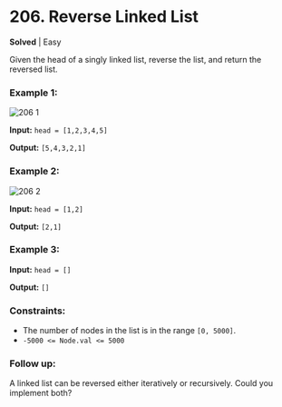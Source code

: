 # 206. Reverse Linked List

**Solved** | Easy

Given the head of a singly linked list, reverse the list, and return the reversed list.

### Example 1:
![206 1](https://github.com/user-attachments/assets/0cb142a1-7e51-41d6-8789-8b8485bed76f)

**Input:** 
`head = [1,2,3,4,5]`

**Output:** 
`[5,4,3,2,1]`

### Example 2:
![206 2](https://github.com/user-attachments/assets/4532919e-3b07-416c-9e82-9082f35e6c13)

**Input:** 
`head = [1,2]`

**Output:** 
`[2,1]`

### Example 3:

**Input:** 
`head = []`

**Output:** 
`[]`

### Constraints:

- The number of nodes in the list is in the range `[0, 5000]`.
- `-5000 <= Node.val <= 5000`

### Follow up:

A linked list can be reversed either iteratively or recursively. Could you implement both?
